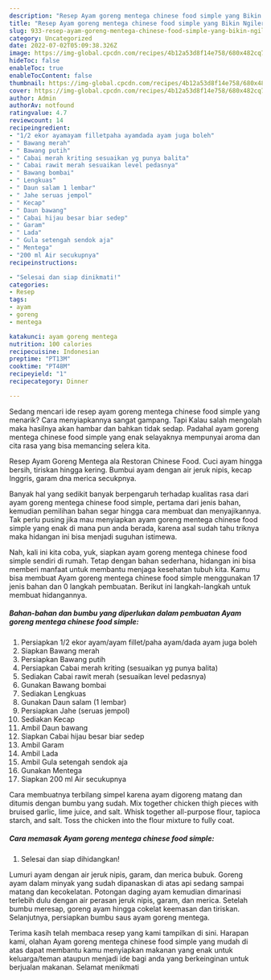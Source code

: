```yaml
---
description: "Resep Ayam goreng mentega chinese food simple yang Bikin Ngiler, Buat Buka Puasa Sempurna"
title: "Resep Ayam goreng mentega chinese food simple yang Bikin Ngiler, Buat Buka Puasa Sempurna"
slug: 933-resep-ayam-goreng-mentega-chinese-food-simple-yang-bikin-ngiler-buat-buka-puasa-sempurna
category: Uncategorized
date: 2022-07-02T05:09:38.326Z
image: https://img-global.cpcdn.com/recipes/4b12a53d8f14e758/680x482cq70/ayam-goreng-mentega-chinese-food-simple-foto-resep-utama.jpg
hideToc: false
enableToc: true
enableTocContent: false
thumbnail: https://img-global.cpcdn.com/recipes/4b12a53d8f14e758/680x482cq70/ayam-goreng-mentega-chinese-food-simple-foto-resep-utama.jpg
cover: https://img-global.cpcdn.com/recipes/4b12a53d8f14e758/680x482cq70/ayam-goreng-mentega-chinese-food-simple-foto-resep-utama.jpg
author: Admin
authorAv: notfound
ratingvalue: 4.7
reviewcount: 14
recipeingredient:
- "1/2 ekor ayamayam filletpaha ayamdada ayam juga boleh"
- " Bawang merah"
- " Bawang putih"
- " Cabai merah kriting sesuaikan yg punya balita"
- " Cabai rawit merah sesuaikan level pedasnya"
- " Bawang bombai"
- " Lengkuas"
- " Daun salam 1 lembar"
- " Jahe seruas jempol"
- " Kecap"
- " Daun bawang"
- " Cabai hijau besar biar sedep"
- " Garam"
- " Lada"
- " Gula setengah sendok aja"
- " Mentega"
- "200 ml Air secukupnya"
recipeinstructions:

- "Selesai dan siap dinikmati!"
categories:
- Resep
tags:
- ayam
- goreng
- mentega

katakunci: ayam goreng mentega 
nutrition: 100 calories
recipecuisine: Indonesian
preptime: "PT13M"
cooktime: "PT48M"
recipeyield: "1"
recipecategory: Dinner

---
```



Sedang mencari ide resep ayam goreng mentega chinese food simple yang menarik? Cara menyiapkannya sangat gampang. Tapi Kalau salah mengolah maka hasilnya akan hambar dan bahkan tidak sedap. Padahal ayam goreng mentega chinese food simple yang enak selayaknya mempunyai aroma dan cita rasa yang bisa memancing selera kita.


Resep Ayam Goreng Mentega ala Restoran Chinese Food. Cuci ayam hingga bersih, tiriskan hingga kering. Bumbui ayam dengan air jeruk nipis, kecap Inggris, garam dna merica secukpnya.

Banyak hal yang sedikit banyak berpengaruh terhadap kualitas rasa dari ayam goreng mentega chinese food simple, pertama dari jenis bahan, kemudian pemilihan bahan segar hingga cara membuat dan menyajikannya. Tak perlu pusing jika mau menyiapkan ayam goreng mentega chinese food simple yang enak di mana pun anda berada, karena asal sudah tahu triknya maka hidangan ini bisa menjadi suguhan istimewa.


Nah, kali ini kita coba, yuk, siapkan ayam goreng mentega chinese food simple sendiri di rumah. Tetap dengan bahan sederhana, hidangan ini bisa memberi manfaat untuk membantu menjaga kesehatan tubuh kita. Kamu bisa membuat Ayam goreng mentega chinese food simple menggunakan 17 jenis bahan dan 0 langkah pembuatan. Berikut ini langkah-langkah untuk membuat hidangannya.

<!--inarticleads1-->

##### Bahan-bahan dan bumbu yang diperlukan dalam pembuatan Ayam goreng mentega chinese food simple:

1. Persiapkan 1/2 ekor ayam/ayam fillet/paha ayam/dada ayam juga boleh
1. Siapkan  Bawang merah
1. Persiapkan  Bawang putih
1. Persiapkan  Cabai merah kriting (sesuaikan yg punya balita)
1. Sediakan  Cabai rawit merah (sesuaikan level pedasnya)
1. Gunakan  Bawang bombai
1. Sediakan  Lengkuas
1. Gunakan  Daun salam (1 lembar)
1. Persiapkan  Jahe (seruas jempol)
1. Sediakan  Kecap
1. Ambil  Daun bawang
1. Siapkan  Cabai hijau besar biar sedep
1. Ambil  Garam
1. Ambil  Lada
1. Ambil  Gula setengah sendok aja
1. Gunakan  Mentega
1. Siapkan 200 ml Air secukupnya


Cara membuatnya terbilang simpel karena ayam digoreng matang dan ditumis dengan bumbu yang sudah. Mix together chicken thigh pieces with bruised garlic, lime juice, and salt. Whisk together all-purpose flour, tapioca starch, and salt. Toss the chicken into the flour mixture to fully coat. 

<!--inarticleads2-->

##### Cara memasak Ayam goreng mentega chinese food simple:


1. Selesai dan siap dihidangkan!

Lumuri ayam dengan air jeruk nipis, garam, dan merica bubuk. Goreng ayam dalam minyak yang sudah dipanaskan di atas api sedang sampai matang dan kecokelatan. Potongan daging ayam kemudian dimarinasi terlebih dulu dengan air perasan jeruk nipis, garam, dan merica. Setelah bumbu meresap, goreng ayam hingga cokelat keemasan dan tiriskan. Selanjutnya, persiapkan bumbu saus ayam goreng mentega. 

Terima kasih telah membaca resep yang kami tampilkan di sini. Harapan kami, olahan Ayam goreng mentega chinese food simple yang mudah di atas dapat membantu kamu menyiapkan makanan yang enak untuk keluarga/teman ataupun menjadi ide bagi anda yang berkeinginan untuk berjualan makanan. Selamat menikmati
